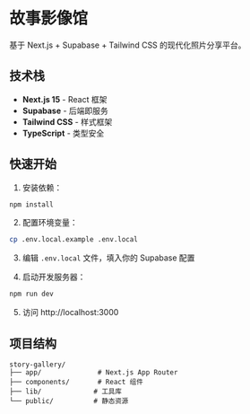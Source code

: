 # 故事影像馆

基于 Next.js + Supabase + Tailwind CSS 的现代化照片分享平台。

## 技术栈

- **Next.js 15** - React 框架
- **Supabase** - 后端即服务
- **Tailwind CSS** - 样式框架
- **TypeScript** - 类型安全

## 快速开始

1. 安装依赖：
```bash
npm install
```

2. 配置环境变量：
```bash
cp .env.local.example .env.local
```

3. 编辑 `.env.local` 文件，填入你的 Supabase 配置

4. 启动开发服务器：
```bash
npm run dev
```

5. 访问 http://localhost:3000

## 项目结构

```
story-gallery/
├── app/              # Next.js App Router
├── components/       # React 组件
├── lib/             # 工具库
└── public/          # 静态资源
``` 